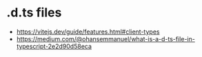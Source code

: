 # .d.ts files
- https://vitejs.dev/guide/features.html#client-types
- https://medium.com/@ohansemmanuel/what-is-a-d-ts-file-in-typescript-2e2d90d58eca

